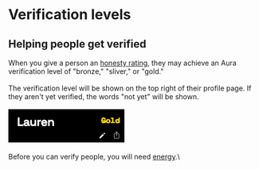 # Verification levels

## Helping people get verified

When you give a person an [honesty rating](honesty.md), they may achieve an Aura verification level of "bronze," "sliver," or "gold."\
\
The verification level will be shown on the top right of their profile page.  If they aren't yet verified, the words "not yet" will be shown.\
\
![](<../.gitbook/assets/image (30).png>)\
\
Before you can verify people, you will need [energy](energy.md).\
